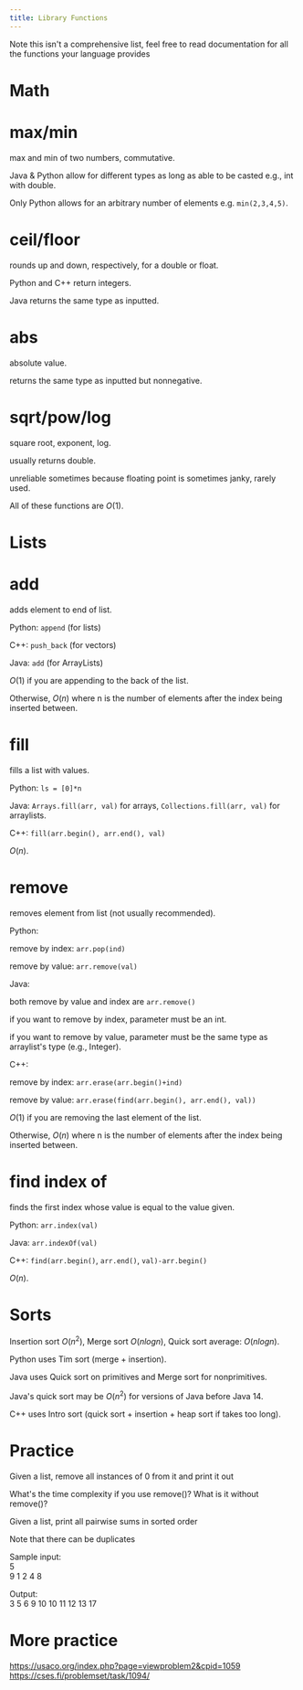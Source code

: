 ```yaml
---
title: Library Functions
---
```

Note this isn't a comprehensive list, feel free to read documentation for all the functions your language provides

<h1 class="text-xl font-bold text-white">Math</h1>

<h1 class="font-bold text-white">max/min</h1>

max and min of two numbers, commutative.

Java & Python allow for different types as long as able to be casted e.g., int with double.

Only Python allows for an arbitrary number of elements e.g. `min(2,3,4,5)`.
<db />

<h1 class="font-bold text-white">ceil/floor</h1>

rounds up and down, respectively, for a double or float.

Python and C++ return integers.

Java returns the same type as inputted.
<db />

<h1 class="font-bold text-white">abs</h1>

absolute value.

returns the same type as inputted but nonnegative.
<db />

<h1 class="font-bold text-white">sqrt/pow/log</h1>

square root, exponent, log.

usually returns double.

unreliable sometimes because floating point is sometimes janky, rarely used.

All of these functions are $O(1)$.
<db />

<h1 class="text-xl font-bold text-white">Lists</h1>

<h1 class="font-bold text-white">add</h1>

adds element to end of list.

Python: ```append``` (for lists)

C++: ```push_back``` (for vectors)

Java: ```add``` (for ArrayLists)

$O(1)$ if you are appending to the back of the list.

Otherwise, $O(n)$ where n is the number of elements after the index being inserted between.
<db />

<h1 class="font-bold text-white">fill</h1>

fills a list with values.

Python: ```ls = [0]*n```

Java: ```Arrays.fill(arr, val)``` for arrays, ```Collections.fill(arr, val)``` for arraylists.

C++: ```fill(arr.begin(), arr.end(), val)```

$O(n)$.
<db />

<h1 class="font-bold text-white">remove</h1>

removes element from list (not usually recommended).

Python:

remove by index: ```arr.pop(ind)```

remove by value: ```arr.remove(val)```

Java:

both remove by value and index are ```arr.remove()```

if you want to remove by index, parameter must be an int.

if you want to remove by value, parameter must be the same type as arraylist's type (e.g., Integer).

C++:

remove by index: ```arr.erase(arr.begin()+ind)```

remove by value: ```arr.erase(find(arr.begin(), arr.end(), val))```

$O(1)$ if you are removing the last element of the list.

Otherwise, $O(n)$ where n is the number of elements after the index being inserted between.
<db />

<h1 class="font-bold text-white">find index of</h1>

finds the first index whose value is equal to the value given.

Python: ```arr.index(val)```

Java: ```arr.indexOf(val)```

C++: ```find(arr.begin()```, ```arr.end()```, ```val)-arr.begin()```

$O(n)$.
<db />

<h1 class="font-bold text-white">Sorts</h1>

Insertion sort $O(n^2)$, Merge sort $O(nlogn)$, Quick sort average: $O(nlogn)$.

Python uses Tim sort (merge + insertion).

Java uses Quick sort on primitives and Merge sort for nonprimitives.

Java's quick sort may be $O(n^2)$ for versions of Java before Java 14.

C++ uses Intro sort (quick sort + insertion + heap sort if takes too long).
<db />

<h1 class="font-bold text-white">Practice</h1>

Given a list, remove all instances of 0 from it and print it out

What's the time complexity if you use remove()? What is it without remove()?
<db />

Given a list, print all pairwise sums in sorted order

Note that there can be duplicates

Sample input:
<br/>
5
<br/>
9 1 2 4 8

Output:
<br />
3 5 6 9 10 10 11 12 13 17
<db />

<h1 class="font-bold text-white">More practice</h1>

https://usaco.org/index.php?page=viewproblem2&cpid=1059
https://cses.fi/problemset/task/1094/